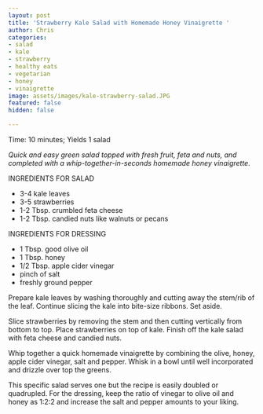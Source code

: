 ```yaml
---
layout: post
title: 'Strawberry Kale Salad with Homemade Honey Vinaigrette '
author: Chris
categories:
- salad
- kale
- strawberry
- healthy eats
- vegetarian
- honey
- vinaigrette
image: assets/images/kale-strawberry-salad.JPG
featured: false
hidden: false

---
```

Time: 10 minutes; Yields 1 salad

_Quick and easy green salad topped with fresh fruit, feta and nuts, and completed with a whip-together-in-seconds homemade honey vinaigrette._

INGREDIENTS FOR SALAD

* 3-4 kale leaves
* 3-5 strawberries
* 1-2 Tbsp. crumbled feta cheese
* 1-2 Tbsp. candied nuts like walnuts or pecans

INGREDIENTS FOR DRESSING

* 1 Tbsp. good olive oil
* 1 Tbsp. honey
* 1/2 Tbsp. apple cider vinegar
* pinch of salt
* freshly ground pepper

Prepare kale leaves by washing thoroughly and cutting away the stem/rib of the leaf. Continue slicing the kale into bite-size ribbons. Set aside.

Slice strawberries by removing the stem and then cutting vertically from bottom to top. Place strawberries on top of kale. Finish off the kale salad with feta cheese and candied nuts.

Whip together a quick homemade vinaigrette by combining the olive, honey, apple cider vinegar, salt and pepper. Whisk in a bowl until well incorporated and drizzle over top the greens.

This specific salad serves one but the recipe is easily doubled or quadrupled. For the dressing, keep the ratio of vinegar to olive oil and honey as 1:2:2 and increase the salt and pepper amounts to your liking.